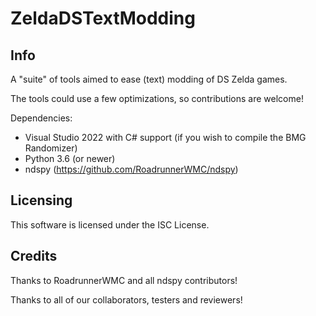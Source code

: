 # ZeldaDSTextModding

## Info ##

A "suite" of tools aimed to ease (text) modding of DS Zelda games.

The tools could use a few optimizations, so contributions are welcome!

Dependencies:
- Visual Studio 2022 with C# support (if you wish to compile the BMG Randomizer)
- Python 3.6 (or newer)
- ndspy (https://github.com/RoadrunnerWMC/ndspy)

## Licensing ##

This software is licensed under the ISC License.

## Credits ##

Thanks to RoadrunnerWMC and all ndspy contributors!

Thanks to all of our collaborators, testers and reviewers!